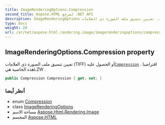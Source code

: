 ```yaml
---
title: ImageRenderingOptions.Compression
second_title: Aspose.HTML لمرجع .NET API
description: ImageRenderingOptions ملكية. تعيين تنسيق ملف الصورة ذي العلامات TIFF أو الحصول عليهCompression . افتراضيا هذه الخاصية هيLZW .
type: docs
weight: 20
url: /ar/net/aspose.html.rendering.image/imagerenderingoptions/compression/
---
```

## ImageRenderingOptions.Compression property

تعيين تنسيق ملف الصورة ذي العلامات (TIFF) أو الحصول عليه[`Compression`](../../compression/) . افتراضيا هذه الخاصية هيLZW .

```csharp
public Compression Compression { get; set; }
```

### أنظر أيضا

* enum [Compression](../../compression/)
* class [ImageRenderingOptions](../)
* مساحة الاسم [Aspose.Html.Rendering.Image](../../imagerenderingoptions/)
* المجسم [Aspose.HTML](../../../)


